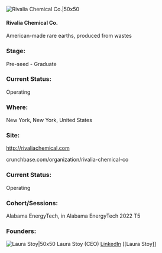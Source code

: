 

![Rivalia Chemical Co.|50x50](https://apimg.techstars.com/profiles/1661274218672_441715.png)

#### Rivalia Chemical Co.
American-made rare earths, produced from wastes

### Stage: 
Pre-seed - Graduate 

### Current Status: 
Operating

### Where:
New York, New York, United States

### Site:
http://rivaliachemical.com



crunchbase.com/organization/rivalia-chemical-co

### Current Status: 
Operating

### Cohort/Sessions: 
Alabama EnergyTech, in Alabama EnergyTech 2022 T5

### Founders: 

![Laura Stoy|50x50](https://www.f6s.com/content-resource/profiles/1384064_th2.jpg) Laura Stoy (CEO) [LinkedIn](https://linkedin.com/in/lauramstoy) [[Laura Stoy]]


